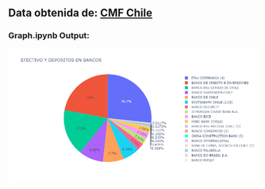 ## Data obtenida de: [CMF Chile](https://www.cmfchile.cl/portal/estadisticas/617/w3-propertyvalue-28917.html)

### Graph.ipynb Output:
![Drag Racing](images/newplot.png)


